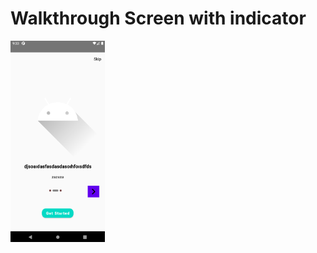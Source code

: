 # Walkthrough Screen with indicator

<img src="https://github.com/aliatillaydemir/UX-UI-Studies/blob/OnBoardingScreen/Screenshot_1.png" 
width=30% height=70%>&ensp;&ensp;&ensp;
